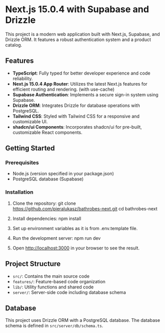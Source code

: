 # Next.js 15.0.4 with Supabase and Drizzle

This project is a modern web application built with Next.js, Supabase, and Drizzle ORM. It features a robust authentication system and a product catalog.

## Features

- **TypeScript**: Fully typed for better developer experience and code reliability.
- **Next.js 15.0.4 App Router**: Utilizes the latest Next.js features for efficient routing and rendering. (with use-cache)
- **Supabase Authentication**: Implements a secure sign-in system using Supabase.
- **Drizzle ORM**: Integrates Drizzle for database operations with PostgreSQL.
- **Tailwind CSS**: Styled with Tailwind CSS for a responsive and customizable UI.
- **shadcn/ui Components**: Incorporates shadcn/ui for pre-built, customizable React components.

## Getting Started

### Prerequisites

- Node.js (version specified in your package.json)
- PostgreSQL database (Supabase)

### Installation

1. Clone the repository:
   git clone https://github.com/pieralukasz/bathrobes-next.git cd bathrobes-next

2. Install dependencies:
   npm install

3. Set up environment variables as it is from .env.template file.

4. Run the development server:
   npm run dev

5. Open [http://localhost:3000](http://localhost:3000) in your browser to see the result.

## Project Structure

- `src/`: Contains the main source code
- `features/`: Feature-based code organization
- `lib/`: Utility functions and shared code
- `server/`: Server-side code including database schema

## Database

This project uses Drizzle ORM with a PostgreSQL database. The database schema is defined in `src/server/db/schema.ts`.
